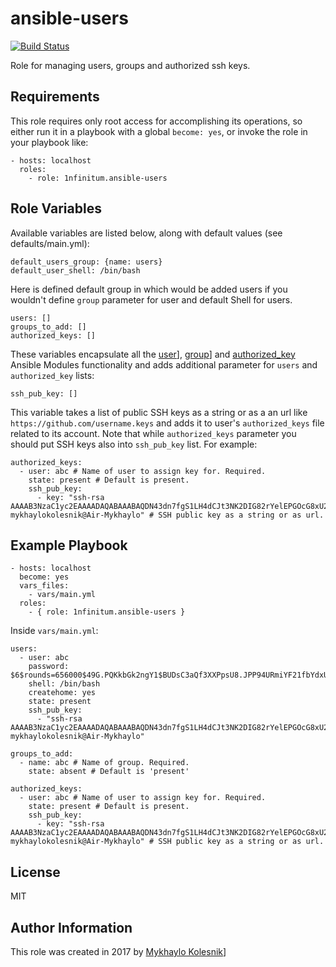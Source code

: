 ansible-users
=========
[![Build Status](https://travis-ci.org/1nfinitum/ansible-users.svg?branch=master)](https://travis-ci.org/1nfinitum/ansible-users)

Role for managing users, groups and authorized ssh keys.

Requirements
------------
This role requires only root access for accomplishing its operations, so either run it in a playbook with a global `become: yes`, or invoke the role in your playbook like:
```
- hosts: localhost
  roles:
    - role: 1nfinitum.ansible-users
```

Role Variables
--------------

Available variables are listed below, along with default values (see defaults/main.yml):
```
default_users_group: {name: users} 
default_user_shell: /bin/bash
```
Here is defined default group in which would be added users if you wouldn't define `group` parameter for user and default Shell for users.

```
users: []
groups_to_add: []
authorized_keys: []
```
These variables encapsulate all the [user](http://docs.ansible.com/ansible/user_module.html)], [group](http://docs.ansible.com/ansible/group_module.html)] and [authorized_key](http://docs.ansible.com/ansible/authorized_key_module.html) Ansible Modules functionality and adds additional parameter for `users` and `authorized_key` lists:
```
ssh_pub_key: []
```
This variable takes a list of public SSH keys as a string or as a an url like `https://github.com/username.keys` and adds it to user's `authorized_keys` file related to its account. Note that while `authorized_keys` parameter you should put SSH keys also into `ssh_pub_key` list. For example:
```
authorized_keys:
  - user: abc # Name of user to assign key for. Required.
    state: present # Default is present.
    ssh_pub_key:
      - key: "ssh-rsa AAAAB3NzaC1yc2EAAAADAQABAAABAQDN43dn7fgS1LH4dCJt3NK2DIG82rYelEPGOcG8xU2WkRL9LjCZb42JIi1fSbvHPIgZXxWc2w01h2fYVBwyHXDU+7mLNMc3ZpcKCVW3hoAb7AVA/WwaBgrtBLmuU1M2eM+d//ih5kDnAS58ZmcUg8JYxvqc4tJyFQh969lGQ+UQab/BPVvoAP9ntPSk89qOYrm04l1uIxVayQT+taYXG37akp4nAaGsGF4Si/kRVzhjAgP/VuJvq4y3STUIIi4pmjhSQX4fyULQNY58aaYW4AXoGFb2S6xKX4oxCRuyhFaJdPtNCTGGyYTISkrevpSWlZSbdYOxijLZTaFNg7h+ngIV mykhaylokolesnik@Air-Mykhaylo" # SSH public key as a string or as url.
```

Example Playbook
----------------
```
- hosts: localhost
  become: yes
  vars_files:
    - vars/main.yml
  roles:
    - { role: 1nfinitum.ansible-users }
```
Inside `vars/main.yml`:
```
users:
  - user: abc
    password: $6$rounds=656000$49G.PQKkbGk2ngY1$BUDsC3aQf3XXPpsU8.JPP94URmiYF21fbYdxU/K8G0iJstvc3EEVmrFW5K51b7q4J.qgliRV16O5tpMSjuXhY1
    shell: /bin/bash
    createhome: yes
    state: present
    ssh_pub_key:
      - "ssh-rsa AAAAB3NzaC1yc2EAAAADAQABAAABAQDN43dn7fgS1LH4dCJt3NK2DIG82rYelEPGOcG8xU2WkRL9LjCZb42JIi1fSbvHPIgZXxWc2w01h2fYVBwyHXDU+7mLNMc3ZpcKCVW3hoAb7AVA/WwaBgrtBLmuU1M2eM+d//ih5kDnAS58ZmcUg8JYxvqc4tJyFQh969lGQ+UQab/BPVvoAP9ntPSk89qOYrm04l1uIxVayQT+taYXG37akp4nAaGsGF4Si/kRVzhjAgP/VuJvq4y3STUIIi4pmjhSQX4fyULQNY58aaYW4AXoGFb2S6xKX4oxCRuyhFaJdPtNCTGGyYTISkrevpSWlZSbdYOxijLZTaFNg7h+ngIV mykhaylokolesnik@Air-Mykhaylo"

groups_to_add:
  - name: abc # Name of group. Required.
    state: absent # Default is 'present'
    
authorized_keys:
  - user: abc # Name of user to assign key for. Required.
    state: present # Default is present.
    ssh_pub_key:
      - key: "ssh-rsa AAAAB3NzaC1yc2EAAAADAQABAAABAQDN43dn7fgS1LH4dCJt3NK2DIG82rYelEPGOcG8xU2WkRL9LjCZb42JIi1fSbvHPIgZXxWc2w01h2fYVBwyHXDU+7mLNMc3ZpcKCVW3hoAb7AVA/WwaBgrtBLmuU1M2eM+d//ih5kDnAS58ZmcUg8JYxvqc4tJyFQh969lGQ+UQab/BPVvoAP9ntPSk89qOYrm04l1uIxVayQT+taYXG37akp4nAaGsGF4Si/kRVzhjAgP/VuJvq4y3STUIIi4pmjhSQX4fyULQNY58aaYW4AXoGFb2S6xKX4oxCRuyhFaJdPtNCTGGyYTISkrevpSWlZSbdYOxijLZTaFNg7h+ngIV mykhaylokolesnik@Air-Mykhaylo" # SSH public key as a string or as url.
```

License
-------

MIT

Author Information
------------------

This role was created in 2017 by [Mykhaylo Kolesnik](http://github.com/1nfinitum)]
